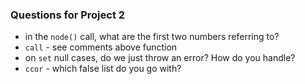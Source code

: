 ### Questions for Project 2

- in the `node()` call, what are the first two numbers referring to?
- `call` - see comments above function
- on `set` null cases, do we just throw an error? How do you handle?
- `ccor` - which false list do you go with?
